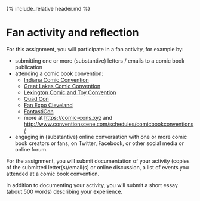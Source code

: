 {% include_relative header.md %}

# Fan activity and reflection

For this assignment, you will participate in a fan activity, for example by:

- submitting one or more (substantive) letters / emails to a comic book publication
- attending a comic book convention:
    - [Indiana Comic Convention](https://indianacomicconvention.com)
    - [Great Lakes Comic Convention](https://www.greatlakescomicconvention.com)
    - [Lexington Comic and Toy Convention](http://www.lexingtoncomiccon.com/)
	- [Quad Con](https://quadcitycon.com)
	- [Fan Expo Cleveland](https://fanexpohq.com/fanexpocleveland/)
	- [FantastiCon](https://www.fantasticon.net)
	- more at <https://comic-cons.xyz> and <http://www.conventionscene.com/schedules/comicbookconventions/>
- engaging in (substantive) online conversation with one or more comic book creators or fans, on Twitter, Facebook, or other social media or online forum.

For the assignment, you will submit documentation of your activity (copies of the submitted letter(s)/email(s) or online discussion, a list of events you attended at a comic book convention.

In addition to documenting your activity, you will submit a short essay (about 500 words) describing your experience.